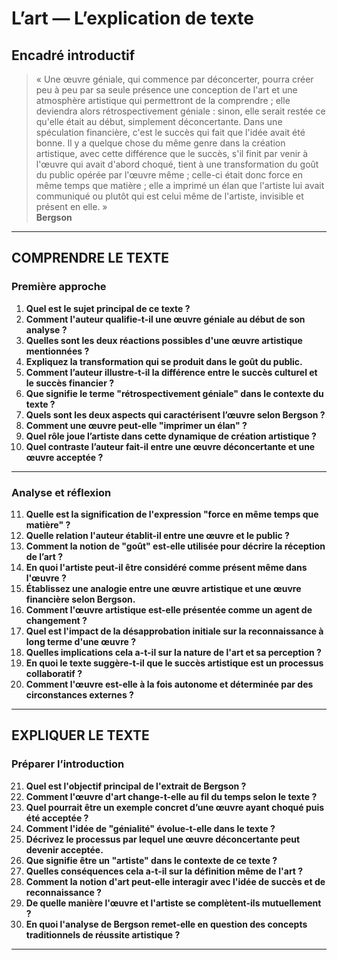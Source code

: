 # L’art — L’explication de texte

## Encadré introductif
> « Une œuvre géniale, qui commence par déconcerter, pourra créer peu à peu par sa seule présence une conception de l'art et une atmosphère artistique qui permettront de la comprendre ; elle deviendra alors rétrospectivement géniale : sinon, elle serait restée ce qu'elle était au début, simplement déconcertante. Dans une spéculation financière, c'est le succès qui fait que l'idée avait été bonne. Il y a quelque chose du même genre dans la création artistique, avec cette différence que le succès, s'il finit par venir à l'œuvre qui avait d'abord choqué, tient à une transformation du goût du public opérée par l'œuvre même ; celle-ci était donc force en même temps que matière ; elle a imprimé un élan que l'artiste lui avait communiqué ou plutôt qui est celui même de l'artiste, invisible et présent en elle. »  
> **Bergson**

---

## COMPRENDRE LE TEXTE

### Première approche

1. **Quel est le sujet principal de ce texte ?**  
2. **Comment l'auteur qualifie-t-il une œuvre géniale au début de son analyse ?**  
3. **Quelles sont les deux réactions possibles d'une œuvre artistique mentionnées ?**  
4. **Expliquez la transformation qui se produit dans le goût du public.**  
5. **Comment l’auteur illustre-t-il la différence entre le succès culturel et le succès financier ?**  
6. **Que signifie le terme "rétrospectivement géniale" dans le contexte du texte ?**  
7. **Quels sont les deux aspects qui caractérisent l’œuvre selon Bergson ?**  
8. **Comment une œuvre peut-elle "imprimer un élan" ?**  
9. **Quel rôle joue l’artiste dans cette dynamique de création artistique ?**  
10. **Quel contraste l’auteur fait-il entre une œuvre déconcertante et une œuvre acceptée ?**

---

### Analyse et réflexion

11. **Quelle est la signification de l'expression "force en même temps que matière" ?**  
12. **Quelle relation l'auteur établit-il entre une œuvre et le public ?**  
13. **Comment la notion de "goût" est-elle utilisée pour décrire la réception de l’art ?**  
14. **En quoi l'artiste peut-il être considéré comme présent même dans l'œuvre ?**  
15. **Établissez une analogie entre une œuvre artistique et une œuvre financière selon Bergson.**  
16. **Comment l'œuvre artistique est-elle présentée comme un agent de changement ?**  
17. **Quel est l'impact de la désapprobation initiale sur la reconnaissance à long terme d'une œuvre ?**  
18. **Quelles implications cela a-t-il sur la nature de l'art et sa perception ?**  
19. **En quoi le texte suggère-t-il que le succès artistique est un processus collaboratif ?**  
20. **Comment l'œuvre est-elle à la fois autonome et déterminée par des circonstances externes ?**

---

## EXPLIQUER LE TEXTE

### Préparer l’introduction

21. **Quel est l'objectif principal de l'extrait de Bergson ?**  
22. **Comment l'œuvre d'art change-t-elle au fil du temps selon le texte ?**  
23. **Quel pourrait être un exemple concret d’une œuvre ayant choqué puis été acceptée ?**  
24. **Comment l'idée de "génialité" évolue-t-elle dans le texte ?**  
25. **Décrivez le processus par lequel une œuvre déconcertante peut devenir acceptée.**  
26. **Que signifie être un "artiste" dans le contexte de ce texte ?**  
27. **Quelles conséquences cela a-t-il sur la définition même de l'art ?**  
28. **Comment la notion d'art peut-elle interagir avec l'idée de succès et de reconnaissance ?**  
29. **De quelle manière l'œuvre et l'artiste se complètent-ils mutuellement ?**  
30. **En quoi l'analyse de Bergson remet-elle en question des concepts traditionnels de réussite artistique ?**

---